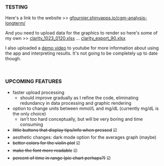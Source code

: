 ### TESTING
  Here's a link to the website >>  [gfournier.shinyapps.io/cgm-analysis-longterm/](gfournier.shinyapps.io/cgm-analysis-longterm/) 
  
  And you need to upload data for the graphics to render so here's some of my own >> 
  [clarity_1023_0120.xlsx](https://github.com/user-attachments/files/17535653/clarity_1023_0120.xlsx) ...
  [clarity_export_90.xlsx](https://github.com/user-attachments/files/17535655/clarity_export_90.xlsx)
  
  I also uploaded a [demo video](https://youtu.be/vgO8JMuLfws) to youtube for more information about using the app and interpreting results. It's not going to be completely up to date though. 

<br>

### UPCOMING FEATURES
  - faster upload processing
    - should improve gradually as I refine the code, eliminating redundancy in data processing and graphic rendering
  - option to change units between mmol/L and mg/dL (currently mg/dL is the only choice)
    - isn't too hard conceptually, but will be very boring and time consuming
  - <s>little buttons that display tips/info when pressed</s> ☑️
  - aesthetic changes: dark mode option for the averages graph (maybe)
  - <s>better colors for the violin plot</s> ☑️
  - <s>make the font more readable</s> ☑️
  - <s>percent of time in range (pie chart perhaps?)</s> ☑️
